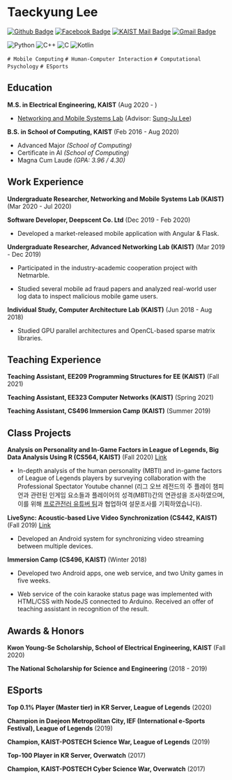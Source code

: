 Taeckyung Lee
=============

[![Github Badge](https://img.shields.io/badge/Github-181717?style=flat-square&logo=Github&logoColor=white)](https://github.com/terry00123)
[![Facebook Badge](https://img.shields.io/badge/facebook-1877f2?style=flat-square&logo=facebook&logoColor=white&link=https://www.facebook.com/profile.php?id=100004804684905)](https://www.facebook.com/profile.php?id=100004804684905)
[![KAIST Mail Badge](https://img.shields.io/badge/KAIST_Mail-1487c8?style=flat-square&logo=Gmail&logoColor=white&link=mailto:terry00123@kaist.ac.kr)](mailto:terry00123@kaist.ac.kr)
[![Gmail Badge](https://img.shields.io/badge/Gmail-d14836?style=flat-square&logo=Gmail&logoColor=white&link=mailto:terry00123@gmail.com)](mailto:terry00123@gmail.com)

![Python](https://img.shields.io/badge/-Python-3776AB?style=flat&logo=python&logoColor=FFFFFF)
![C++](https://img.shields.io/badge/-C++-00599C?style=flat&logo=c%2B%2B&logoColor=FFFFFF)
![C](https://img.shields.io/badge/-C-888888?style=flat&logo=c&logoColor=FFFFFF)
![Kotlin](https://img.shields.io/badge/-Kotlin-0095D5?style=flat&logo=kotlin&logoColor=FFFFFF)

`# Mobile Computing` `# Human-Computer Interaction` `# Computational Psychology` `# ESports`


Education
---------

**M.S. in Electrical Engineering, KAIST** (Aug 2020 - )

- [Networking and Mobile Systems Lab](https://nmsl.kaist.ac.kr) (Advisor: [Sung-Ju Lee](https://sites.google.com/site/wewantsj/))

**B.S. in School of Computing, KAIST** (Feb 2016 - Aug 2020)

- Advanced Major *(School of Computing)*
- Certificate in AI *(School of Computing)*
- Magna Cum Laude *(GPA: 3.96 / 4.30)*


Work Experience
---------------

**Undergraduate Researcher, Networking and Mobile Systems Lab (KAIST)** (Mar 2020 - Jul 2020)

**Software Developer, Deepscent Co. Ltd** (Dec 2019 - Feb 2020)

- Developed a market-released mobile application with Angular & Flask.

**Undergraduate Researcher, Advanced Networking Lab (KAIST)** (Mar 2019 - Dec 2019)

- Participated in the industry-academic cooperation project with Netmarble.

- Studied several mobile ad fraud papers and analyzed real-world user log data to inspect malicious mobile game users.

**Individual Study, Computer Architecture Lab (KAIST)** (Jun 2018 - Aug 2018)

- Studied GPU parallel architectures and OpenCL-based sparse matrix libraries.


Teaching Experience
-------------------

**Teaching Assistant, EE209 Programming Structures for EE (KAIST)** (Fall 2021)

**Teaching Assistant, EE323 Computer Networks (KAIST)** (Spring 2021)

**Teaching Assistant, CS496 Immersion Camp (KAIST)** (Summer 2019)


Class Projects
--------------

**Analysis on Personality and In-Game Factors in League of Legends, Big Data Analysis Using R (CS564, KAIST)** (Fall 2020) [Link](https://github.com/terry00123/CS564-LoL-Personality)

- In-depth analysis of the human personality (MBTI) and in-game factors of League of Legends players by surveying collaboration with the Professional Spectator Youtube channel (리그 오브 레전드의 주 플레이 챔피언과 관련된 인게임 요소들과 플레이어의 성격(MBTI)간의 연관성을 조사하였으며, 이를 위해 [프로관전러 유튜버 팀](https://www.youtube.com/channel/UCqI5lyTpC79pOy2D-VXAMdA)과 협업하여 설문조사를 기획하였습니다).


**LiveSync: Acoustic-based Live Video Synchronization (CS442, KAIST)** (Fall 2019) [Link](https://github.com/terry00123/livesync)

- Developed an Android system for synchronizing video streaming between multiple devices.

**Immersion Camp (CS496, KAIST)** (Winter 2018)

- Developed two Android apps, one web service, and two Unity games in five weeks.

- Web service of the coin karaoke status page was implemented with HTML/CSS with NodeJS connected to Arduino. Received an offer of teaching assistant in recognition of the result.



Awards & Honors
---------------

**Kwon Young-Se Scholarship, School of Electrical Engineering, KAIST** (Fall 2020)

**The National Scholarship for Science and Engineering** (2018 - 2019)


ESports
--------

**Top 0.1% Player (Master tier) in KR Server, League of Legends** (2020)

**Champion in Daejeon Metropolitan City, IEF (International e-Sports Festival), League of Legends** (2019)

**Champion, KAIST-POSTECH Science War, League of Legends** (2019)

**Top-100 Player in KR Server, Overwatch** (2017)

**Champion, KAIST-POSTECH Cyber Science War, Overwatch** (2017)

<!--
**terry00123/terry00123** is a ✨ _special_ ✨ repository because its `README.md` (this file) appears on your GitHub profile.

Here are some ideas to get you started:

- 🔭 I’m currently working on ...
- 🌱 I’m currently learning ...
- 👯 I’m looking to collaborate on ...
- 🤔 I’m looking for help with ...
- 💬 Ask me about ...
- 📫 How to reach me: ...
- 😄 Pronouns: ...
- ⚡ Fun fact: ...
-->
